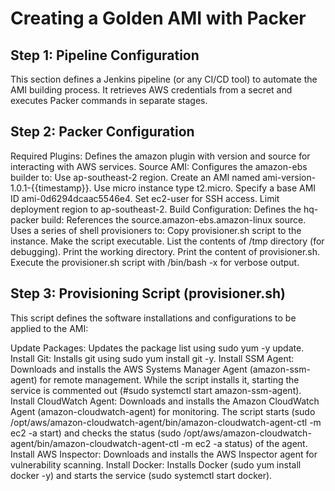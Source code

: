 # Creating a Golden AMI with Packer

## Step 1: Pipeline Configuration 

This section defines a Jenkins pipeline (or any CI/CD tool) to automate the AMI building process. It retrieves AWS credentials from a secret and executes Packer commands in separate stages.

## Step 2: Packer Configuration

Required Plugins: Defines the amazon plugin with version and source for interacting with AWS services.
Source AMI: Configures the amazon-ebs builder to:
  Use ap-southeast-2 region.
  Create an AMI named ami-version-1.0.1-{{timestamp}}.
  Use micro instance type t2.micro.
  Specify a base AMI ID ami-0d6294dcaac5546e4.
  Set ec2-user for SSH access.
  Limit deployment region to ap-southeast-2.
Build Configuration: Defines the hq-packer build:
  References the source.amazon-ebs.amazon-linux source.
  Uses a series of shell provisioners to:
  Copy provisioner.sh script to the instance.
  Make the script executable.
  List the contents of /tmp directory (for debugging).
  Print the working directory.
  Print the content of provisioner.sh.
  Execute the provisioner.sh script with /bin/bash -x for verbose output.
  
## Step 3: Provisioning Script (provisioner.sh)

This script defines the software installations and configurations to be applied to the AMI:

Update Packages: Updates the package list using sudo yum -y update.
Install Git: Installs git using sudo yum install git -y.
Install SSM Agent: Downloads and installs the AWS Systems Manager Agent (amazon-ssm-agent) for remote management. While the script installs it, starting the service is commented out (#sudo systemctl start amazon-ssm-agent).
Install CloudWatch Agent: Downloads and installs the Amazon CloudWatch Agent (amazon-cloudwatch-agent) for monitoring. The script starts (sudo /opt/aws/amazon-cloudwatch-agent/bin/amazon-cloudwatch-agent-ctl -m ec2 -a start) and checks the status (sudo /opt/aws/amazon-cloudwatch-agent/bin/amazon-cloudwatch-agent-ctl -m ec2 -a status) of the agent.
Install AWS Inspector: Downloads and installs the AWS Inspector agent for vulnerability scanning.
Install Docker: Installs Docker (sudo yum install docker -y) and starts the service (sudo systemctl start docker).
